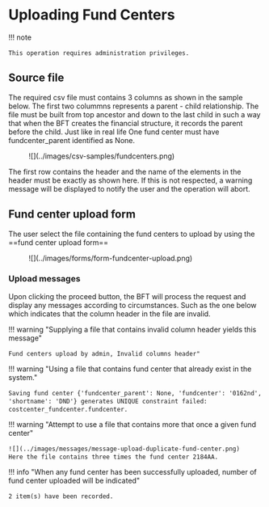# Uploading Fund Centers

!!! note

    This operation requires administration privileges.

## Source file

The required csv file must contains 3 columns as shown in the sample below.
The first two colummns represents a parent - child relationship. The file must be built from top ancestor and down to the last child in such a way that when the BFT creates the financial structure, it records the parent before the child. Just like in real life
One fund center must have fundcenter_parent identified as None.

<figure markdown>
![](../images/csv-samples/fundcenters.png)
</figure>

The first row contains the header and the name of the elements in the header must be exactly as shown here. If this is not respected, a warning message will be displayed to notify the user and the operation will abort.

## Fund center upload form

The user select the file containing the fund centers to upload by using the ==fund center upload form==

<figure markdown>
![](../images/forms/form-fundcenter-upload.png)
</figure>

### Upload messages

Upon clicking the proceed button, the BFT will process the request and display any messages according to circumstances. Such as the one below which indicates that the column header in the file are invalid.

!!! warning "Supplying a file that contains invalid column header yields this message"

    Fund centers upload by admin, Invalid columns header"

!!! warning "Using a file that contains fund center that already exist in the system."

    Saving fund center {'fundcenter_parent': None, 'fundcenter': '0162nd', 'shortname': 'DND'} generates UNIQUE constraint failed: costcenter_fundcenter.fundcenter.

!!! warning "Attempt to use a file that contains more that once a given fund center"

    ![](../images/messages/message-upload-duplicate-fund-center.png)
    Here the file contains three times the fund center 2184AA.

!!! info "When any fund center has been successfully uploaded, number of fund center uploaded will be indicated"

    2 item(s) have been recorded.

